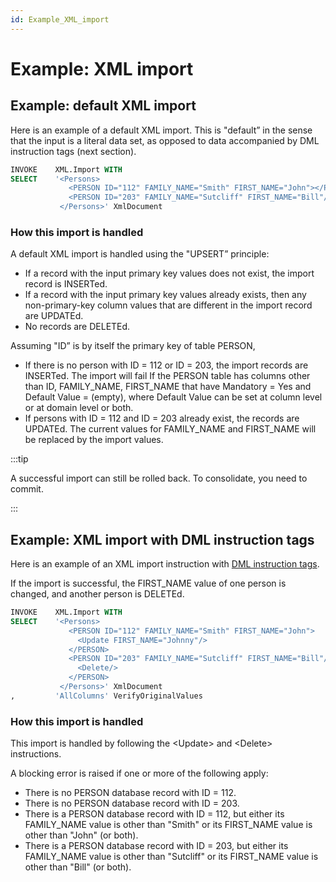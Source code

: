 ```yaml
---
id: Example_XML_import
---
```


# Example: XML import

## Example: default XML import

Here is an example of a default XML import. This is "default” in the sense that the input is a literal data set, as opposed to data accompanied by DML instruction tags (next section).

```sql
INVOKE    XML.Import WITH
SELECT    '<Persons>
             <PERSON ID="112" FAMILY_NAME="Smith" FIRST_NAME="John"></PERSON>
             <PERSON ID="203" FAMILY_NAME="Sutcliff" FIRST_NAME="Bill"/></PERSON>
           </Persons>' XmlDocument

```

### How this import is handled

A default XML import is handled using the "UPSERT” principle:

- If a record with the input primary key values does not exist, the import record is INSERTed.
- If a record with the input primary key values already exists, then any non-primary-key column values that are different in the import record are UPDATEd.
- No records are DELETEd.

Assuming "ID” is by itself the primary key of table PERSON,

- If there is no person with ID = 112 or ID = 203, the import records are INSERTed. The import will fail If the PERSON table has columns other than ID, FAMILY_NAME, FIRST_NAME that have Mandatory = Yes and Default Value = (empty), where Default Value can be set at column level or at domain level or both.
- If persons with ID = 112 and ID = 203 already exist, the records are UPDATEd. The current values for FAMILY_NAME and FIRST_NAME will be replaced by the import values.


:::tip

A successful import can still be rolled back. To consolidate, you need to commit.

:::

## Example: XML import with DML instruction tags

Here is an example of an XML import instruction with [DML instruction tags](/docs/Repositories/USoft_XML_formats/DML_instruction_tags.md).

If the import is successful, the FIRST_NAME value of one person is changed, and another person is DELETEd.

```sql
INVOKE    XML.Import WITH
SELECT    '<Persons>
             <PERSON ID="112" FAMILY_NAME="Smith" FIRST_NAME="John">
               <Update FIRST_NAME="Johnny"/>
             </PERSON>
             <PERSON ID="203" FAMILY_NAME="Sutcliff" FIRST_NAME="Bill"/>
               <Delete/>
             </PERSON>
           </Persons>' XmlDocument
,         'AllColumns' VerifyOriginalValues

```

### How this import is handled

This import is handled by following the \<Update> and \<Delete> instructions.

A blocking error is raised if one or more of the following apply:

- There is no PERSON database record with ID = 112.
- There is no PERSON database record with ID = 203.
- There is a PERSON database record with ID = 112, but either its FAMILY_NAME value is other than "Smith" or its FIRST_NAME value is other than "John" (or both).
- There is a PERSON database record with ID = 203, but either its FAMILY_NAME value is other than "Sutcliff" or its FIRST_NAME value is other than "Bill" (or both).